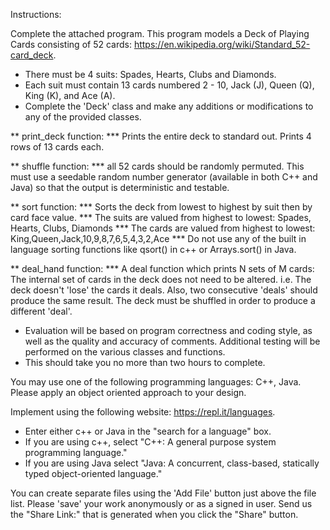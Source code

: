 Instructions:

Complete the attached program. This program models a Deck of Playing Cards consisting of 52 cards:  https://en.wikipedia.org/wiki/Standard_52-card_deck.
* There must be 4 suits: Spades, Hearts, Clubs and Diamonds.
* Each suit must contain 13 cards numbered 2 - 10, Jack (J), Queen (Q), King (K), and Ace (A).
* Complete the 'Deck' class and make any additions or modifications to any of the provided classes.

** print_deck function:
*** Prints the entire deck to standard out. Prints 4 rows of 13 cards each.

** shuffle function:
*** all 52 cards should be randomly permuted. This must use a seedable random number generator (available in both C++ and Java) so that the output is deterministic and testable.

** sort function:
*** Sorts the deck from lowest to highest by suit then by card face value. 
*** The suits are valued from highest to lowest: Spades, Hearts, Clubs, Diamonds
*** The cards are valued from highest to lowest: King,Queen,Jack,10,9,8,7,6,5,4,3,2,Ace
*** Do not use any of the built in language sorting functions like qsort() in c++ or Arrays.sort() in Java.

** deal_hand function:
*** A deal function which prints N sets of M cards: The internal set of cards in the deck does not need to be altered. i.e. The deck doesn't 'lose' the cards it deals. Also, two consecutive 'deals' should produce the same result. The deck must be shuffled in order to produce a different 'deal'.

* Evaluation will be based on program correctness and coding style, as well as the quality and accuracy of comments. Additional testing will be performed on the various classes and functions.
* This should take you no more than two hours to complete.

You may use one of the following programming languages: C++, Java.
Please apply an object oriented approach to your design.

Implement using the following website: https://repl.it/languages.

* Enter either c++ or Java in the "search for a language" box.
* If you are using c++, select "C++: A general purpose system programming language."
* If you are using Java select "Java: A concurrent, class-based, statically typed object-oriented language."

You can create separate files using the 'Add File' button just above the file list. Please 'save' your work anonymously or as a signed in user. Send us the "Share Link:" that is generated when you click the "Share" button.

